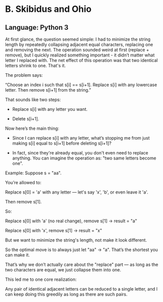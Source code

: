 # B. Skibidus and Ohio

## Language: Python 3

At first glance, the question seemed simple: I had to minimize the string length by repeatedly collapsing adjacent equal characters, replacing one and removing the next. The operation sounded weird at first (replace + remove), but I quickly realized something important - it didn’t matter what letter I replaced with. The net effect of this operation was that two identical letters shrink to one. That's it.

The problem says:

“Choose an index i such that s[i] == s[i+1]. Replace s[i] with any lowercase letter. Then remove s[i+1] from the string.”

That sounds like two steps:

- Replace s[i] with any letter you want.

- Delete s[i+1].

Now here’s the main thing:

- Since I can replace s[i] with any letter, what’s stopping me from just making s[i] equal to s[i+1] before deleting s[i+1]?

- In fact, since they're already equal, you don't even need to replace anything. You can imagine the operation as: "two same letters become one".

Example:
Suppose s = "aa".

You’re allowed to:

Replace s[0] = 'a' with any letter — let's say 'x', 'b', or even leave it 'a'.

Then remove s[1].

So:

Replace s[0] with 'a' (no real change), remove s[1] → result = "a"

Replace s[0] with 'x', remove s[1] → result = "x"

But we want to minimize the string's length, not make it look different.

So the optimal move is to always just let "aa" → "a". That’s the shortest you can make it.

That’s why we don’t actually care about the "replace" part — as long as the two characters are equal, we just collapse them into one.

This led me to one core realization:

Any pair of identical adjacent letters can be reduced to a single letter, and I can keep doing this greedily as long as there are such pairs.


